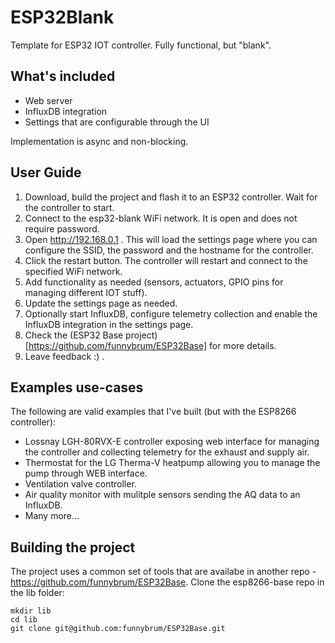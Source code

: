 # ESP32Blank

Template for ESP32 IOT controller. Fully functional, but "blank".

## What's included

 * Web server
 * InfluxDB integration
 * Settings that are configurable through the UI

Implementation is async and non-blocking.

## User Guide

1) Download, build the project and flash it to an ESP32 controller. Wait for the controller to start.
2) Connect to the esp32-blank WiFi network. It is open and does not require password.
3) Open http://192.168.0.1 . This will load the settings page where you can configure the SSID, the password and the hostname for the controller.
4) Click the restart button. The controller will restart and connect to the specified WiFi network.
5) Add functionality as needed (sensors, actuators, GPIO pins for managing different IOT stuff).
6) Update the settings page as needed.
7) Optionally start InfluxDB, configure telemetry collection and enable the InfluxDB integration in the settings page.
8) Check the (ESP32 Base project)[https://github.com/funnybrum/ESP32Base] for more details.
9) Leave feedback :) .

## Examples use-cases
The following are valid examples that I've built (but with the ESP8266 controller):
 * Lossnay LGH-80RVX-E controller exposing web interface for managing the controller and collecting telemetry for the exhaust and supply air.
 * Thermostat for the LG Therma-V heatpump allowing you to manage the pump through WEB interface.
 * Ventilation valve controller.
 * Air quality monitor with mulitple sensors sending the AQ data to an InfluxDB.
 * Many more...

## Building the project

The project uses a common set of tools that are availabe in another repo - https://github.com/funnybrum/ESP32Base. Clone the esp8266-base repo in the lib folder:

```
mkdir lib
cd lib
git clone git@github.com:funnybrum/ESP32Base.git
```